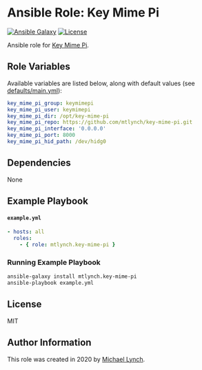 # Ansible Role: Key Mime Pi

[![Ansible Galaxy](https://img.shields.io/badge/ansible--galaxy-key-mime-pi-blue.svg?style=flat-square)](https://galaxy.ansible.com/mtlynch/key-mime-pi) [![License](http://img.shields.io/:license-mit-blue.svg?style=flat-square)](LICENSE)

Ansible role for [Key Mime Pi](https://github.com/mtlynch/key-mime-pi).

## Role Variables

Available variables are listed below, along with default values (see [defaults/main.yml](defaults/main.yml)):

```yaml
key_mime_pi_group: keymimepi
key_mime_pi_user: keymimepi
key_mime_pi_dir: /opt/key-mime-pi
key_mime_pi_repo: https://github.com/mtlynch/key-mime-pi.git
key_mime_pi_interface: '0.0.0.0'
key_mime_pi_port: 8000
key_mime_pi_hid_path: /dev/hidg0
```

## Dependencies

None

## Example Playbook

#### `example.yml`

```yaml
- hosts: all
  roles:
    - { role: mtlynch.key-mime-pi }
```

### Running Example Playbook

```bash
ansible-galaxy install mtlynch.key-mime-pi
ansible-playbook example.yml
```

## License

MIT

## Author Information

This role was created in 2020 by [Michael Lynch](http://mtlynch.io).
